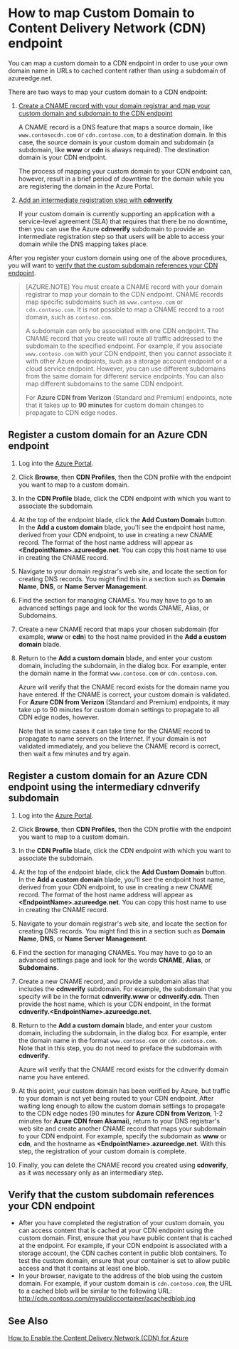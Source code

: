 <properties
	 pageTitle="How to Map Azure Content Delivery Network (CDN) Content to a Custom Domain | Microsoft Azure"
	 description="This topic demonstrate how to map a CDN content to a Custom Domain."
	 services="cdn"
	 documentationCenter=""
	 authors="camsoper"
	 manager="erikre"
	 editor=""/>
<tags
	 ms.service="cdn"
	 ms.workload="media"
	 ms.tgt_pltfrm="na"
	 ms.devlang="na"
	 ms.topic="article"
	ms.date="07/28/2016"
	 ms.author="casoper"/>

# How to map Custom Domain to Content Delivery Network (CDN) endpoint
You can map a custom domain to a CDN endpoint in order to use your own domain name in URLs to cached content rather than using a subdomain of azureedge.net.

There are two ways to map your custom domain to a CDN endpoint:

1. [Create a CNAME record with your domain registrar and map your custom domain and subdomain to the CDN endpoint](#register-a-custom-domain-for-an-azure-cdn-endpoint)

	A CNAME record is a DNS feature that maps a source domain, like `www.contosocdn.com` or `cdn.contoso.com`, to a destination domain. In this case, the source domain is your custom domain and subdomain (a subdomain, like **www** or **cdn** is always required). The destination domain is your CDN endpoint.  

	The process of mapping your custom domain to your CDN endpoint can, however, result in a brief period of downtime for the domain while you are registering the domain in the Azure  Portal.

2. [Add an intermediate registration step with **cdnverify**](#register-a-custom-domain-for-an-azure-cdn-endpoint-using-the-intermediary-cdnverify-subdomain)

	If your custom domain is currently supporting an application with a service-level agreement (SLA) that requires that there be no downtime, then you can use the Azure **cdnverify** subdomain to provide an intermediate registration step so that users will be able to access your domain while the DNS mapping takes place.  

After you register your custom domain using one of the above procedures, you will want to [verify that the custom subdomain references your CDN endpoint](#verify-that-the-custom-subdomain-references-your-cdn-endpoint).

> [AZURE.NOTE] You must create a CNAME record with your domain registrar to map your domain to the CDN endpoint. CNAME records map specific subdomains such as `www.contoso.com` or `cdn.contoso.com`. It is not possible to map a CNAME record to a root domain, such as `contoso.com`.
>    
> A subdomain can only be associated with one CDN endpoint. The CNAME record that you create will route all traffic addressed to the subdomain to the specified endpoint.  For example, if you associate `www.contoso.com` with your CDN endpoint, then you cannot associate it with other Azure endpoints, such as a storage account endpoint or a cloud service endpoint. However, you can use different subdomains from the same domain for different service endpoints. You can also map different subdomains to the same CDN endpoint.
>
> For **Azure CDN from Verizon** (Standard and Premium) endpoints, note that it takes up to **90 minutes** for custom domain changes to propagate to CDN edge nodes.

## Register a custom domain for an Azure CDN endpoint

1.	Log into the [Azure Portal](https://portal.azure.com/).
2.	Click **Browse**, then **CDN Profiles**, then the CDN profile with the endpoint you want to map to a custom domain.  
3.	In the **CDN Profile** blade, click the CDN endpoint with which you want to associate the subdomain.
4.	At the top of the endpoint blade, click the **Add Custom Domain** button.  In the **Add a custom domain** blade, you'll see the endpoint host name, derived from your CDN endpoint, to use in creating a new CNAME record. The format of the host name address will appear as **&lt;EndpointName>.azureedge.net**.  You can copy this host name to use in creating the CNAME record.  
5.	Navigate to your domain registrar's web site, and locate the section for creating DNS records. You might find this in a section such as **Domain Name**, **DNS**, or **Name Server Management**.
6.	Find the section for managing CNAMEs. You may have to go to an advanced settings page and look for the words CNAME, Alias, or Subdomains.
7.	Create a new CNAME record that maps your chosen subdomain (for example, **www** or **cdn**) to the host name provided in the **Add a custom domain** blade.
8.	Return to the **Add a custom domain** blade, and enter your custom domain, including the subdomain, in the dialog box. For example, enter the domain name in the format `www.contoso.com` or `cdn.contoso.com`.   

	Azure will verify that the CNAME record exists for the domain name you have entered. If the CNAME is correct, your custom domain is validated.  For **Azure CDN from Verizon** (Standard and Premium) endpoints, it may take up to 90 minutes for custom domain settings to propagate to all CDN edge nodes, however.  

	Note that in some cases it can take time for the CNAME record to propagate to name servers on the Internet. If your domain is not validated immediately, and you believe the CNAME record is correct, then wait a few minutes and try again.


## Register a custom domain for an Azure CDN endpoint using the intermediary cdnverify subdomain  

1. Log into the [Azure Portal](https://portal.azure.com/).
2. Click **Browse**, then **CDN Profiles**, then the CDN profile with the endpoint you want to map to a custom domain.  
3. In the **CDN Profile** blade, click the CDN endpoint with which you want to associate the subdomain.
4. At the top of the endpoint blade, click the **Add Custom Domain** button.  In the **Add a custom domain** blade, you'll see the endpoint host name, derived from your CDN endpoint, to use in creating a new CNAME record. The format of the host name address will appear as **&lt;EndpointName>.azureedge.net**.  You can copy this host name to use in creating the CNAME record.
5. Navigate to your domain registrar's web site, and locate the section for creating DNS records. You might find this in a section such as **Domain Name**, **DNS**, or **Name Server Management**.
6. Find the section for managing CNAMEs. You may have to go to an advanced settings page and look for the words **CNAME**, **Alias**, or **Subdomains**.
7. Create a new CNAME record, and provide a subdomain alias that includes the **cdnverify** subdomain. For example, the subdomain that you specify will be in the format **cdnverify.www** or **cdnverify.cdn**. Then provide the host name, which is your CDN endpoint, in the format **cdnverify.&lt;EndpointName>.azureedge.net**.
8. Return to the **Add a custom domain** blade, and enter your custom domain, including the subdomain, in the dialog box. For example, enter the domain name in the format `www.contoso.com` or `cdn.contoso.com`. Note that in this step, you do not need to preface the subdomain with **cdnverify**.  

	Azure will verify that the CNAME record exists for the cdnverify domain name you have entered.
9. At this point, your custom domain has been verified by Azure, but traffic to your domain is not yet being routed to your CDN endpoint. After waiting long enough to allow the custom domain settings to propagate to the CDN edge nodes (90 minutes for **Azure CDN from Verizon**, 1-2 minutes for **Azure CDN from Akamai**), return to your DNS registrar's web site and create another CNAME record that maps your subdomain to your CDN endpoint. For example, specify the subdomain as **www** or **cdn**, and the hostname as **&lt;EndpointName>.azureedge.net**. With this step, the registration of your custom domain is complete.
10.	Finally, you can delete the CNAME record you created using **cdnverify**, as it was necessary only as an intermediary step.  


## Verify that the custom subdomain references your CDN endpoint

- After you have completed the registration of your custom domain, you can access content that is cached at your CDN endpoint using the custom domain.
First, ensure that you have public content that is cached at the endpoint. For example, if your CDN endpoint is associated with a storage account, the CDN caches content in public blob containers. To test the custom domain, ensure that your container is set to allow public access and that it contains at least one blob.
- In your browser, navigate to the address of the blob using the custom domain. For example, if your custom domain is `cdn.contoso.com`, the URL to a cached blob will be similar to the following URL:
		http://cdn.contoso.com/mypubliccontainer/acachedblob.jpg

## See Also

[How to Enable the Content Delivery Network (CDN)  for Azure](./cdn-create-new-endpoint.md)  
